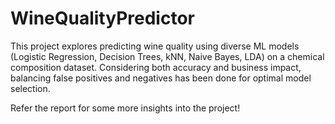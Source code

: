 # WineQualityPredictor

This project explores predicting wine quality using diverse ML models (Logistic Regression, Decision Trees, kNN, Naive Bayes, LDA) on a chemical composition dataset. Considering both accuracy and business impact, balancing false positives and negatives has been done for optimal model selection.

Refer the report for some more insights into the project!
